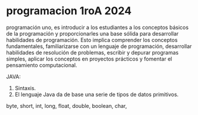 # programacion 1roA 2024
programación uno, es introducir a los estudiantes a los conceptos básicos de la programación y proporcionarles una base sólida para desarrollar habilidades de programación. Esto implica comprender los conceptos fundamentales, familiarizarse con un lenguaje de programación, desarrollar habilidades de resolución de problemas, escribir y depurar programas simples, aplicar los conceptos en proyectos prácticos y fomentar el pensamiento computacional.

JAVA:
1. Sintaxis.
2. El lenguaje Java da de base una serie de tipos de datos primitivos.

byte,
short,
int,
long,
float,
double,
boolean,
char,
